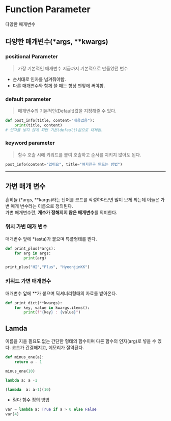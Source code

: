 # Function Parameter
다양한 매개변수

## 다양한 매개변수(*args, **kwargs)

### positional Parameter
> 가장 기본적인 매개변수
지금까지 기본적으로 만들었던 변수
- 순서대로 인자를 넘겨줘야함.
- 다른 매개변수와 함께 쓸 때는 항상 맨앞에 써야함.
### default parameter
> 매개변수의 기본적인(Default)값을 지정해줄 수 있다.
```python
def post_info(title, content="내용없음"):
    print(title, content)
# 인자를 넣지 않게 되면 기본(default)값으로 대체됨.
```

### keyword parameter
> 함수 호출 시에 키워드를 붙여 호출하고 순서를 지키지 않아도 된다.
```python
post_info(content="없어요", title="여자친구 만드는 방법")
```

---

## 가변 매개 변수
흔히들 (*args, **kargs)라는 단어를 코드를 작성하다보면 많이 보게 되는데 이들은 가변 매개 변수라는 이름으로 정의된다.  
가변 매개변수란, **개수가 정해지지 않은 매개변수**를 의미한다.



### 위치 가변 매개 변수
매개변수 앞에 *(asta)가 붙으며 튜플형태를 띈다.
```python
def print_plus(*args):
    for arg in args:
        print(arg)

print_plus("HI","Plus", "HyeonjinKK")
```

### 키워드 가변 매개변수
매개변수 앞에 **가 붙으며 딕셔너리형태의 자료를 받아온다.
```python
def print_dict(**kwargs):
    for key, value in kwargs.items():
        print(f"{key} : {value}")
```

## Lamda
이름을 지을 필요도 없는 간단한 형태의 함수이며 다른 함수의 인자(arg)로 넣을 수 있다.
코드가 간결해지고, 메모리가 절약된다.

```python
def minus_one(a):
    return a - 1

minus_one(10)

lambda a: a -1

(lambda  a: a-1)(10)
```

- 람다 함수 정의 방법
```python
var = lambda a: True if a > 0 else False
var(4)
```
